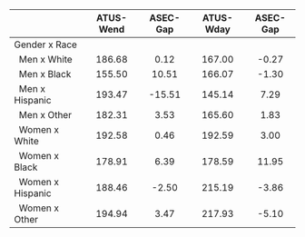
|                      |    ATUS-Wend |     ASEC-Gap |    ATUS-Wday |     ASEC-Gap |
| -------------------- | :----------: | :----------: | :----------: | :----------: |
| Gender x Race        |              |              |              |              |
| &nbsp;&nbsp;Men x White |       186.68 |         0.12 |       167.00 |        -0.27 |
| &nbsp;&nbsp;Men x Black |       155.50 |        10.51 |       166.07 |        -1.30 |
| &nbsp;&nbsp;Men x Hispanic |       193.47 |       -15.51 |       145.14 |         7.29 |
| &nbsp;&nbsp;Men x Other |       182.31 |         3.53 |       165.60 |         1.83 |
| &nbsp;&nbsp;Women x White |       192.58 |         0.46 |       192.59 |         3.00 |
| &nbsp;&nbsp;Women x Black |       178.91 |         6.39 |       178.59 |        11.95 |
| &nbsp;&nbsp;Women x Hispanic |       188.46 |        -2.50 |       215.19 |        -3.86 |
| &nbsp;&nbsp;Women x Other |       194.94 |         3.47 |       217.93 |        -5.10 |

